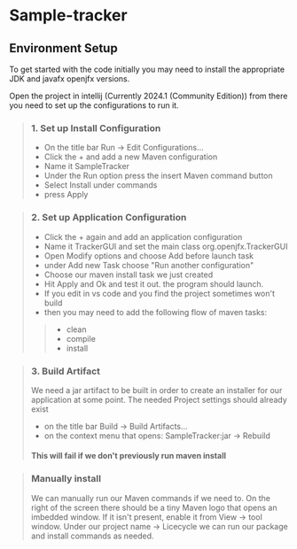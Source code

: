 # Sample-tracker


## Environment Setup

To get started with the code initially you may need to install the appropriate
JDK and javafx openjfx versions.

Open the project in intellij (Currently 2024.1 (Community Edition))
from there you need to set up the configurations to run it.
> ### 1. Set up Install Configuration
> - On the title bar Run -> Edit Configurations...
> - Click the + and add a new Maven configuration
> - Name it SampleTracker
> - Under the Run option press the insert Maven command button
> - Select Install under commands
> - press Apply  

> ### 2. Set up Application Configuration
> - Click the + again and add an application configuration
> - Name it TrackerGUI and set the main class org.openjfx.TrackerGUI
> - Open Modify options and choose Add before launch task
> - under Add new Task choose "Run another configuration"
> - Choose our maven install task we just created
> - Hit Apply and Ok and test it out. the program should launch.
> - If you edit in vs code and you find the project sometimes won't build
> - then you may need to add the following flow of maven tasks:
>> - clean
>> - compile
>> - install

> ### 3. Build Artifact
> We need a jar artifact to be built in order to create an installer for
> our application at some point. The needed Project settings should 
> already exist  
> - on the title bar Build -> Build Artifacts...
> - on the context menu that opens: SampleTracker:jar -> Rebuild
> #### This will fail if we don't previously run maven install

> ### Manually install
> We can manually run our Maven commands if we need to. On the right of the 
> screen there should be a tiny Maven logo that opens an imbedded window.
> If it isn't present, enable it from View -> tool window.
> Under our project name -> Licecycle we can run our package and install
> commands as needed.
